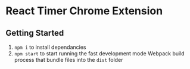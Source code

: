 # React Timer Chrome Extension

## Getting Started

1. `npm i` to install dependancies
2. `npm start` to start running the fast development mode Webpack build process that bundle files
   into the `dist` folder
